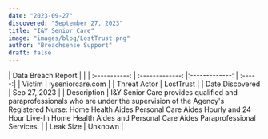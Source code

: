 ```yaml
---
date: "2023-09-27"
discovered: "September 27, 2023"
title: "I&Y Senior Care"
image: "images/blog/LostTrust.png"
author: "Breachsense Support"
draft: false
---
```


| Data Breach Report           |              | 
| :-----------: | :-------------:     |:-------------:    | :-----:|
| Victim      | iyseniorcare.com      | 
| Threat Actor      | LostTrust      | 
| Date Discovered      | Sep 27, 2023      | 
| Description      | I&Y Senior Care provides qualified and paraprofessionals who are under the supervision of the Agency's Registered Nurse: Home Health Aides Personal Care Aides Hourly and 24 Hour Live-In Home Health Aides and Personal Care Aides Paraprofessional Services.      | 
| Leak Size      | Unknown      | 

